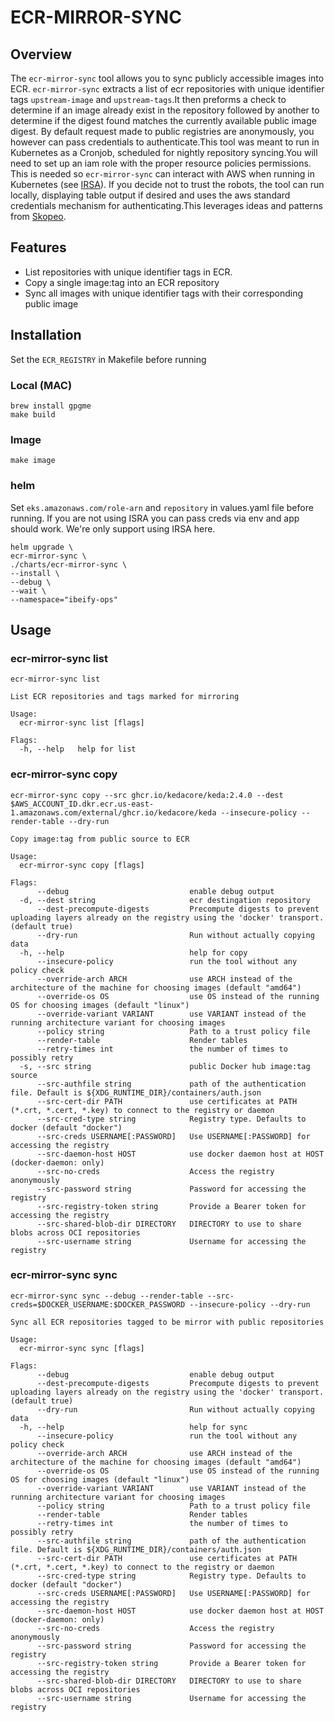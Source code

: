 # ECR-MIRROR-SYNC

## **Overview**

The `ecr-mirror-sync` tool allows you to sync publicly accessible images into ECR. `ecr-mirror-sync` extracts a list of ecr repositories with unique identifier tags `upstream-image` and `upstream-tags`.It then preforms a check to determine if an image already exist in the repository followed by another to determine if the digest found matches the currently available public image digest. By default request made to public registries are anonymously, you however can pass credentials to authenticate.This tool was meant to run in Kubernetes as a Cronjob, scheduled for nightly repository syncing.You will need to set up an iam role with the proper resource policies permissions. This is needed so `ecr-mirror-sync` can interact with AWS when running in Kubernetes (see [IRSA](https://docs.aws.amazon.com/eks/latest/userguide/specify-service-account-role.html)). If you decide not to trust the robots, the tool can run locally, displaying table output if desired and uses the aws standard credentials mechanism for authenticating.This leverages ideas and patterns from [Skopeo](https://github.com/containers/skopeo).

## Features

-  List repositories with unique identifier tags in ECR.
-  Copy a single image:tag into an ECR repository
-   Sync all images with unique identifier tags with their corresponding public image


## Installation

Set the `ECR_REGISTRY` in Makefile before running 

### Local (MAC)
```
brew install gpgme
make build 
```
### Image 

```
make image 
```
### helm 

Set `eks.amazonaws.com/role-arn` and `repository` in values.yaml file before running. If you are not using ISRA you can pass creds via env and app should work. We're only support using IRSA here.

```
helm upgrade \
ecr-mirror-sync \ 
./charts/ecr-mirror-sync \
--install \
--debug \
--wait \
--namespace="ibeify-ops" 
```

## **Usage**

### **ecr-mirror-sync list**
```
ecr-mirror-sync list  
```

```
List ECR repositories and tags marked for mirroring

Usage:
  ecr-mirror-sync list [flags]

Flags:
  -h, --help   help for list
```

### **ecr-mirror-sync copy**

```
ecr-mirror-sync copy --src ghcr.io/kedacore/keda:2.4.0 --dest $AWS_ACCOUNT_ID.dkr.ecr.us-east-1.amazonaws.com/external/ghcr.io/kedacore/keda --insecure-policy --render-table --dry-run
```

```
Copy image:tag from public source to ECR

Usage:
  ecr-mirror-sync copy [flags]

Flags:
      --debug                           enable debug output
  -d, --dest string                     ecr destingation repository
      --dest-precompute-digests         Precompute digests to prevent uploading layers already on the registry using the 'docker' transport. (default true)
      --dry-run                         Run without actually copying data
  -h, --help                            help for copy
      --insecure-policy                 run the tool without any policy check
      --override-arch ARCH              use ARCH instead of the architecture of the machine for choosing images (default "amd64")
      --override-os OS                  use OS instead of the running OS for choosing images (default "linux")
      --override-variant VARIANT        use VARIANT instead of the running architecture variant for choosing images
      --policy string                   Path to a trust policy file
      --render-table                    Render tables
      --retry-times int                 the number of times to possibly retry
  -s, --src string                      public Docker hub image:tag source
      --src-authfile string             path of the authentication file. Default is ${XDG_RUNTIME_DIR}/containers/auth.json
      --src-cert-dir PATH               use certificates at PATH (*.crt, *.cert, *.key) to connect to the registry or daemon
      --src-cred-type string            Registry type. Defaults to docker (default "docker")
      --src-creds USERNAME[:PASSWORD]   Use USERNAME[:PASSWORD] for accessing the registry
      --src-daemon-host HOST            use docker daemon host at HOST (docker-daemon: only)
      --src-no-creds                    Access the registry anonymously
      --src-password string             Password for accessing the registry
      --src-registry-token string       Provide a Bearer token for accessing the registry
      --src-shared-blob-dir DIRECTORY   DIRECTORY to use to share blobs across OCI repositories
      --src-username string             Username for accessing the registry

```
### **ecr-mirror-sync sync**

```
ecr-mirror-sync sync --debug --render-table --src-creds=$DOCKER_USERNAME:$DOCKER_PASSWORD --insecure-policy --dry-run
```

```
Sync all ECR repositories tagged to be mirror with public repositories

Usage:
  ecr-mirror-sync sync [flags]

Flags:
      --debug                           enable debug output
      --dest-precompute-digests         Precompute digests to prevent uploading layers already on the registry using the 'docker' transport. (default true)
      --dry-run                         Run without actually copying data
  -h, --help                            help for sync
      --insecure-policy                 run the tool without any policy check
      --override-arch ARCH              use ARCH instead of the architecture of the machine for choosing images (default "amd64")
      --override-os OS                  use OS instead of the running OS for choosing images (default "linux")
      --override-variant VARIANT        use VARIANT instead of the running architecture variant for choosing images
      --policy string                   Path to a trust policy file
      --render-table                    Render tables
      --retry-times int                 the number of times to possibly retry
      --src-authfile string             path of the authentication file. Default is ${XDG_RUNTIME_DIR}/containers/auth.json
      --src-cert-dir PATH               use certificates at PATH (*.crt, *.cert, *.key) to connect to the registry or daemon
      --src-cred-type string            Registry type. Defaults to docker (default "docker")
      --src-creds USERNAME[:PASSWORD]   Use USERNAME[:PASSWORD] for accessing the registry
      --src-daemon-host HOST            use docker daemon host at HOST (docker-daemon: only)
      --src-no-creds                    Access the registry anonymously
      --src-password string             Password for accessing the registry
      --src-registry-token string       Provide a Bearer token for accessing the registry
      --src-shared-blob-dir DIRECTORY   DIRECTORY to use to share blobs across OCI repositories
      --src-username string             Username for accessing the registry
```